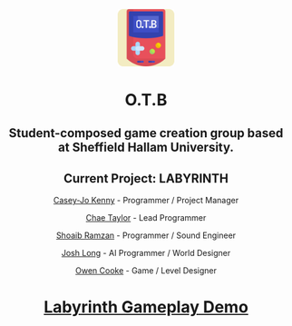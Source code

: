 
<p align="center"><img src="https://raw.githubusercontent.com/O-T-B/.github/main/profile/logo.svg" width="20%"></p>

<h1 align="center">O.T.B</h1>
<h2 align="center">Student-composed game creation group based at Sheffield Hallam University.</h2>
<h2 align="center">Current Project: LABYRINTH</h2>

<p align="center"><a href="https://github.com/CaseyJoK" target="_blank">Casey-Jo Kenny</a> - Programmer / Project Manager</p>
<p align="center"><a href="https://github.com/SuperslowJelly" target="_blank">Chae Taylor</a> - Lead Programmer</p>
<p align="center"><a href="https://github.com/shoaibramzan" target="_blank">Shoaib Ramzan</a> - Programmer / Sound Engineer</p>
<p align="center"><a href="https://github.com/Hoopie801" target="_blank">Josh Long</a> - AI Programmer / World Designer</p>
<p align="center"><a href="" target="_blank">Owen Cooke</a> - Game / Level Designer</p>

<h1 align="center"><a href="src="https://www.youtube.com/embed/tgbNymZ7vqY">Labyrinth Gameplay Demo</a></h1>
